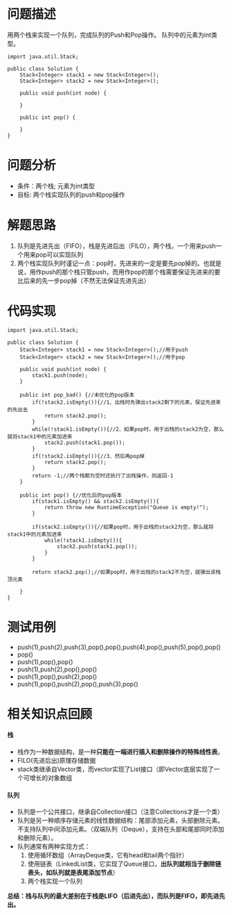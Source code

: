 # 问题描述
用两个栈来实现一个队列，完成队列的Push和Pop操作。 队列中的元素为int类型。

```
import java.util.Stack;

public class Solution {
    Stack<Integer> stack1 = new Stack<Integer>();
    Stack<Integer> stack2 = new Stack<Integer>();
    
    public void push(int node) {
      
    }
  
    public int pop() {
      
    }
}
```


# 问题分析
- 条件：两个栈; 元素为int类型
- 目标: 两个栈实现队列的push和pop操作

# 解题思路
1. 队列是先进先出（FIFO），栈是先进后出（FILO），两个栈，一个用来push一个用来pop可以实现队列
2. 两个栈实现队列时谨记一点：pop时，先进来的一定是要先pop掉的。也就是说，用作push的那个栈只管push，而用作pop的那个栈需要保证先进来的要比后来的先一步pop掉（不然无法保证先进先出）

# 代码实现


```
import java.util.Stack;

public class Solution {
    Stack<Integer> stack1 = new Stack<Integer>();//用于push
    Stack<Integer> stack2 = new Stack<Integer>();//用于pop
    
    public void push(int node) {
        stack1.push(node);
    }
  
    public int pop_bad() {//未优化的pop版本
        if(!stack2.isEmpty()){//1、出栈时先弹出stack2剩下的元素，保证先进来的先出去
            return stack2.pop();
        }
        while(!stack1.isEmpty()){//2、如果pop时，用于出栈的stack2为空，那么就将stack1中的元素加进来
            stack2.push(stack1.pop());
        }
        if(!stack2.isEmpty()){//3、然后再pop掉
            return stack2.pop();
        }
        return -1;//两个栈都为空时还执行了出栈操作，则返回-1
    }
    
    public int pop() {//优化后的pop版本
		if(stack1.isEmpty() && stack2.isEmpty()){
			return throw new RuntimeException("Queue is empty!");
		}
		
        if(stack2.isEmpty()){//如果pop时，用于出栈的stack2为空，那么就将stack1中的元素加进来
			while(!stack1.isEmpty()){
				stack2.push(stack1.pop());
			}
        }
		
        return stack2.pop();//如果pop时，用于出栈的stack2不为空，就弹出该栈顶元素
        
    }
}
```

# 测试用例
- push(1),push(2),push(3),pop(),pop(),push(4),pop(),push(5),pop(),pop()
- pop()
- push(1),pop(),pop()
- push(1),push(2),pop(),pop()
- push(1),pop(),push(2),pop()
- push(1),pop(),push(2),pop(),push(3),pop()

# 相关知识点回顾
#### 栈
- 栈作为一种数据结构，是一种**只能在一端进行插入和删除操作的特殊线性表**。
-  FILO(先进后出)原理存储数据
- stack类继承自Vector类，而vector实现了List接口（即Vector底层实现了一个可增长的对象数组

#### 队列

- 队列是一个公共接口，继承自Collection接口（注意Collections才是一个类）
- 队列是另一种顺序存储元素的线性数据结构：尾部添加元素，头部删除元素。不支持队列中间添加元素。（双端队列（Deque），支持在头部和尾部同时添加和删除元素）。
- 队列通常有两种实现方式：
    1. 使用循环数组（ArrayDeque类，它有head和tail两个指针）
    2. 使用链表（LinkedList类，它实现了Queue接口，**出队列就相当于删除链表头，如队列就是表尾添加节点**）
    3. 两个栈实现一个队列
  
**总结：栈与队列的最大差别在于栈是LIFO（后进先出），而队列是FIFO，即先进先出。**